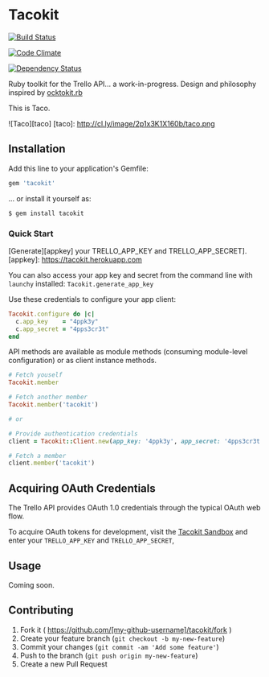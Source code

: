 # Tacokit

[![Build Status](https://travis-ci.org/rossta/tacokit.rb.svg?branch=master)](https://travis-ci.org/rossta/tacokit.rb)

[![Code Climate](https://codeclimate.com/github/rossta/tacokit.rb/badges/gpa.svg)](https://codeclimate.com/github/rossta/tacokit.rb)

[![Dependency Status](https://gemnasium.com/rossta/tacokit.rb.svg)](https://gemnasium.com/rossta/tacokit.rb)

Ruby toolkit for the Trello API... a work-in-progress. Design and philosophy
inspired by [ocktokit.rb](https://github.com/ocktokit/ocktokit.rb)

This is Taco.

![Taco][taco]
[taco]: http://cl.ly/image/2p1x3K1X160b/taco.png

## Installation

Add this line to your application's Gemfile:

```ruby
gem 'tacokit'
```

... or install it yourself as:

    $ gem install tacokit

### Quick Start

[Generate][appkey] your TRELLO_APP_KEY and TRELLO_APP_SECRET].
[appkey]: https://tacokit.herokuapp.com

You can also access your app key and secret from the command line with
`launchy` installed: `Tacokit.generate_app_key`

Use these credentials to configure your app client:

```ruby
Tacokit.configure do |c|
  c.app_key    = "4ppk3y"
  c.app_secret = "4pps3cr3t"
end
```

API methods are available as module methods (consuming module-level
configuration) or as client instance methods.

```ruby
# Fetch youself
Tacokit.member

# Fetch another member
Tacokit.member('tacokit')

# or

# Provide authentication credentials
client = Tacokit::Client.new(app_key: '4ppk3y', app_secret: '4pps3cr3t!')

# Fetch a member
client.member('tacokit')
```
## Acquiring OAuth Credentials

The Trello API provides OAuth 1.0 credentials through the typical OAuth web
flow.

To acquire OAuth tokens for development, visit the [Tacokit
Sandbox](sandbox) and enter your `TRELLO_APP_KEY` and `TRELLO_APP_SECRET`,

[sandbox]: https://tacokit.herokuapp.com

## Usage

Coming soon.

## Contributing

1. Fork it ( https://github.com/[my-github-username]/tacokit/fork )
2. Create your feature branch (`git checkout -b my-new-feature`)
3. Commit your changes (`git commit -am 'Add some feature'`)
4. Push to the branch (`git push origin my-new-feature`)
5. Create a new Pull Request

